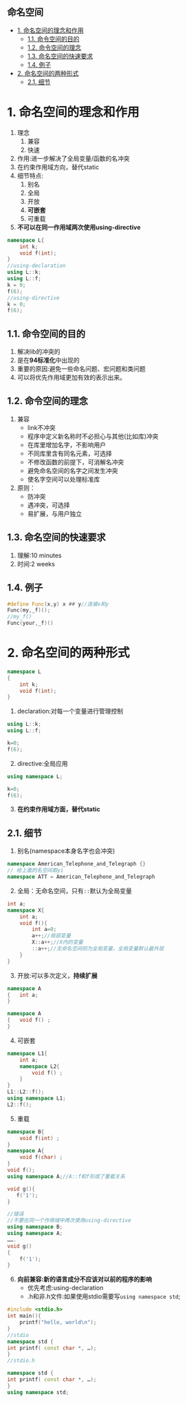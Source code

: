 命名空间
---

<!-- TOC -->

- [1. 命名空间的理念和作用](#1-命名空间的理念和作用)
  - [1.1. 命令空间的目的](#11-命令空间的目的)
  - [1.2. 命令空间的理念](#12-命令空间的理念)
  - [1.3. 命名空间的快速要求](#13-命名空间的快速要求)
  - [1.4. 例子](#14-例子)
- [2. 命名空间的两种形式](#2-命名空间的两种形式)
  - [2.1. 细节](#21-细节)

<!-- /TOC -->

# 1. 命名空间的理念和作用
1. 理念
    1. 兼容
    2. 快速
2. 作用:进一步解决了全局变量/函数的名冲突
3. 在约束作用域方向，替代static
4. 细节特点:
    1. 别名
    2. 全局
    3. 开放
    4. **可嵌套**
    5. 可重载
5. **不可以在同一作用域两次使用using-directive**
```c++
namespace L{
    int k;
    void f(int);
}
//using-declaration
using L::k;
using L::f;
k = 0;
f(6);
//using-directive
k = 0;
f(6);
```

## 1.1. 命令空间的目的
1. 解决lib的冲突的
2. 是在**94标准化**中出现的
3. 重要的原因:避免一些命名问题、宏问题和类问题
4. 可以将优先作用域更加有效的表示出来。

## 1.2. 命令空间的理念
1. 兼容
    + link不冲突
    + 程序中定义新名称时不必担心与其他(比如库)冲突
    + 在库里增加名字，不影响用户
    + 不同库里含有同名元素，可选择
    + 不修改函数的前提下，可消解名冲突
    + 避免命名空间的名字之间发生冲突
    + 使名字空间可以处理标准库
2. 原则：
    + 防冲突
    + 遇冲突，可选择
    + 易扩展，与用户独立

## 1.3. 命名空间的快速要求
1. 理解:10 minutes
2. 时间:2 weeks

## 1.4. 例子
```c++
#define Func(x,y) x ## y//连接x和y
Func(my,_f)();
//my_f()
Func(your,_f)()
```

# 2. 命名空间的两种形式
```c++
namespace L
{
    int k;
    void f(int);
}
```
1. declaration:对每一个变量进行管理控制
```c++
using L::k;
using L::f; 

k=0;
f(6);
```
2. directive:全局应用
```c++
using namespace L;

k=0;
f(6);
```
3. **在约束作用域方面，替代static**

## 2.1. 细节
1. 别名(namespace本身名字也会冲突)
```c++
namespace American_Telephone_and_Telegraph {}
// 给上面的名空间取yi
namespace ATT = American_Telephone_and_Telegraph
```
2. 全局：无命名空间，只有`::`默认为全局变量
```c++
int a;
namespace X{
    int a;
    void f(){
        int a=0;
        a++;//局部变量
        X::a++;//X内的变量
        ::a++;//无命名空间则为全局变量，全局变量默认最外层
    }
}
```
3. 开放:可以多次定义，**持续扩展**

```c++
namespace A
{   int a;
}

namespace A
{   void f() ;
}
```
4. 可嵌套
```c++
namespace L1{
    int a;
    namespace L2{
        void f() ;
    }
}
L1::L2::f(); 
using namespace L1;
L2::f();
```
5. 重载
```c++
namespace B{
    void f(int) ;
}
namespace A{
    void f(char) ;
}
void f();
using namespace A;//A::f和f形成了重载关系

void g(){
   f('1');
}
```
```c++
//错误
//不要在同一个作用域中两次使用using-directive
using namespace B;
using namespace A;
…….
void g()
{ 
    f('1');
}

```
6. **向前兼容:新的语言成分不应该对以前的程序的影响**
    + 优先考虑:using-declaration
    + .h和非.h文件:如果使用stdio需要写`using namespace std`;
```c++
#include <stdio.h>
int main(){
    printf("hello, world\n"); 
}
//stdio
namespace std { 
int printf( const char *, …);
}
//stdio.h

namespace std { 
int printf( const char *, …);
}
using namespace std;
```